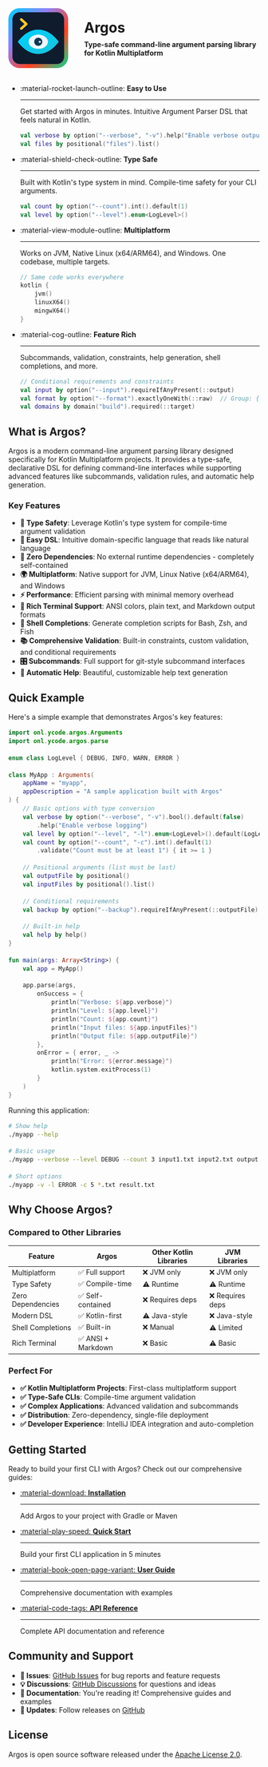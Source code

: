 <div style="display: flex; align-items: center; margin-bottom: 2rem;">
  <img src="Argos.svg" alt="Argos Logo" width="120" height="120" style="margin-right: 2rem;">
  <div>
    <h1 style="margin: 0;">Argos</h1>
    <p style="margin: 0.5rem 0 0 0; font-weight: bold;">Type-safe command-line argument parsing library for Kotlin Multiplatform</p>
  </div>
</div>

<div class="grid cards" markdown>

-   :material-rocket-launch-outline: **Easy to Use**

    ---

    Get started with Argos in minutes. Intuitive Argument Parser DSL that feels natural in Kotlin.

    ```kotlin
    val verbose by option("--verbose", "-v").help("Enable verbose output")
    val files by positional("files").list()
    ```

-   :material-shield-check-outline: **Type Safe**

    ---

    Built with Kotlin's type system in mind. Compile-time safety for your CLI arguments.

    ```kotlin
    val count by option("--count").int().default(1)
    val level by option("--level").enum<LogLevel>()
    ```

-   :material-view-module-outline: **Multiplatform**

    ---

    Works on JVM, Native Linux (x64/ARM64), and Windows. One codebase, multiple targets.

    ```kotlin
    // Same code works everywhere
    kotlin {
        jvm()
        linuxX64()
        mingwX64()
    }
    ```

-   :material-cog-outline: **Feature Rich**

    ---

    Subcommands, validation, constraints, help generation, shell completions, and more.

    ```kotlin
    // Conditional requirements and constraints
    val input by option("--input").requireIfAnyPresent(::output)
    val format by option("--format").exactlyOneWith(::raw)  // Group: {format, raw}
    val domains by domain("build").required(::target)
    ```

</div>

## What is Argos?

Argos is a modern command-line argument parsing library designed specifically for Kotlin Multiplatform projects. It provides a type-safe, declarative DSL for defining command-line interfaces while supporting advanced features like subcommands, validation rules, and automatic help generation.

### Key Features

* **🎯 Type Safety**: Leverage Kotlin's type system for compile-time argument validation
* **🚀 Easy DSL**: Intuitive domain-specific language that reads like natural language
* **🔧 Zero Dependencies**: No external runtime dependencies - completely self-contained
* **🌍 Multiplatform**: Native support for JVM, Linux Native (x64/ARM64), and Windows
* **⚡ Performance**: Efficient parsing with minimal memory overhead
* **🎨 Rich Terminal Support**: ANSI colors, plain text, and Markdown output formats
* **🔄 Shell Completions**: Generate completion scripts for Bash, Zsh, and Fish
* **📚 Comprehensive Validation**: Built-in constraints, custom validation, and conditional requirements
* **🎛️ Subcommands**: Full support for git-style subcommand interfaces
* **📝 Automatic Help**: Beautiful, customizable help text generation

## Quick Example

Here's a simple example that demonstrates Argos's key features:

```kotlin
import onl.ycode.argos.Arguments
import onl.ycode.argos.parse

enum class LogLevel { DEBUG, INFO, WARN, ERROR }

class MyApp : Arguments(
    appName = "myapp",
    appDescription = "A sample application built with Argos"
) {
    // Basic options with type conversion
    val verbose by option("--verbose", "-v").bool().default(false)
        .help("Enable verbose logging")
    val level by option("--level", "-l").enum<LogLevel>().default(LogLevel.INFO)
    val count by option("--count", "-c").int().default(1)
        .validate("Count must be at least 1") { it >= 1 }

    // Positional arguments (list must be last)
    val outputFile by positional()
    val inputFiles by positional().list()

    // Conditional requirements
    val backup by option("--backup").requireIfAnyPresent(::outputFile)

    // Built-in help
    val help by help()
}

fun main(args: Array<String>) {
    val app = MyApp()

    app.parse(args,
        onSuccess = {
            println("Verbose: ${app.verbose}")
            println("Level: ${app.level}")
            println("Count: ${app.count}")
            println("Input files: ${app.inputFiles}")
            println("Output file: ${app.outputFile}")
        },
        onError = { error, _ ->
            println("Error: ${error.message}")
            kotlin.system.exitProcess(1)
        }
    )
}
```

Running this application:

```bash
# Show help
./myapp --help

# Basic usage
./myapp --verbose --level DEBUG --count 3 input1.txt input2.txt output.txt

# Short options
./myapp -v -l ERROR -c 5 *.txt result.txt
```

## Why Choose Argos?

### Compared to Other Libraries

| Feature | Argos | Other Kotlin Libraries | JVM Libraries |
|---------|-------|----------------------|---------------|
| Multiplatform | ✅ Full support | ❌ JVM only | ❌ JVM only |
| Type Safety | ✅ Compile-time | ⚠️ Runtime | ⚠️ Runtime |
| Zero Dependencies | ✅ Self-contained | ❌ Requires deps | ❌ Requires deps |
| Modern DSL | ✅ Kotlin-first | ⚠️ Java-style | ❌ Java-style |
| Shell Completions | ✅ Built-in | ❌ Manual | ⚠️ Limited |
| Rich Terminal | ✅ ANSI + Markdown | ❌ Basic | ⚠️ Basic |

### Perfect For

- **✅ Kotlin Multiplatform Projects**: First-class multiplatform support
- **✅ Type-Safe CLIs**: Compile-time argument validation
- **✅ Complex Applications**: Advanced validation and subcommands
- **✅ Distribution**: Zero-dependency, single-file deployment
- **✅ Developer Experience**: IntelliJ IDEA integration and auto-completion

## Getting Started

Ready to build your first CLI with Argos? Check out our comprehensive guides:

<div class="grid cards" markdown>

-   [:material-download: **Installation**](getting-started/installation.md)

    ---

    Add Argos to your project with Gradle or Maven

-   [:material-play-speed: **Quick Start**](getting-started/quick-start.md)

    ---

    Build your first CLI application in 5 minutes

-   [:material-book-open-page-variant: **User Guide**](guide/basic-usage.md)

    ---

    Comprehensive documentation with examples

-   [:material-code-tags: **API Reference**](api/arguments.md)

    ---

    Complete API documentation and reference

</div>

## Community and Support

- **🐛 Issues**: [GitHub Issues](https://github.com/teras/argos/issues) for bug reports and feature requests
- **💡 Discussions**: [GitHub Discussions](https://github.com/teras/argos/discussions) for questions and ideas
- **📖 Documentation**: You're reading it! Comprehensive guides and examples
- **🔄 Updates**: Follow releases on [GitHub](https://github.com/teras/argos/releases)

## License

Argos is open source software released under the [Apache License 2.0](https://github.com/teras/argos/blob/main/LICENSE).
